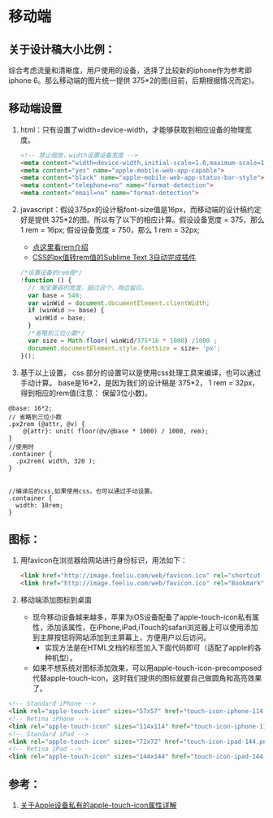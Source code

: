 # 移动端

## 关于设计稿大小比例： 
综合考虑流量和清晰度，用户使用的设备，选择了比较新的iphone作为参考即iphone 6。那么移动端的图片统一提供 375*2的图(目前，后期根据情况而定)。

## 移动端设置

1. html：只有设置了width=device-width，才能够获取到相应设备的物理宽度。
	
	```html
	<!-- 禁止缩放，width设置设备宽度 -->
	<meta content="width=device-width,initial-scale=1.0,maximum-scale=1.0,user-scalable=no" name="viewport">
	<meta content="yes" name="apple-mobile-web-app-capable">
	<meta content="black" name="apple-mobile-web-app-status-bar-style">
	<meta content="telephone=no" name="format-detection">
	<meta content="email=no" name="format-detection">
	```

2. javascript：假设375px的设计稿font-size值是16px，而移动端的设计稿约定好是提供 375*2的图。所以有了以下的相应计算。假设设备宽度 = 375，那么 1 rem = 16px; 假设设备宽度 = 750，那么 1 rem = 32px; 
	- [点这里看rem介绍](https://isux.tencent.com/web-app-rem.html)
	- [CSS的px值转rem值的Sublime Text 3自动完成插件
](http://www.111cn.net/cssdiv/css/107147.htm)
 

	```javascript
	/*设置设备的rem值*/
	!function () {
	  // 淘宝兼容的宽度，超过这个，两边留白。
	  var base = 540;
	  var winWid = document.documentElement.clientWidth;
	  if (winWid >= base) {
	    winWid = base;
	  }
	  /*省略到三位小数*/
	  var size = Math.floor( winWid/375*16 * 1000) /1000 ;
	  document.documentElement.style.fontSize = size+ 'px';
	}();
	
	```

3. 基于以上设置， css 部分的设置可以是使用css处理工具来编译，也可以通过手动计算。 base是16\*2，是因为我们的设计稿是 375\*2， 1 rem = 32px，得到相应的rem值(注意： 保留3位小数)。

```less
@base: 16*2;
// 省略到三位小数
.px2rem (@attr, @v) {
    @{attr}: unit( floor(@v/@base * 1000) / 1000, rem);
}
//使用时
.container {
  .px2rem( width, 320 );
}


//编译后的css,如果使用css，也可以通过手动设置。
.container {
  width: 10rem;
}

```

## 图标：
1. 用favicon在浏览器给网站进行身份标识，用法如下：

	```html
	<link href="http://image.feeliu.com/web/favicon.ico" rel="shortcut icon" />  
	<link href="http://image.feeliu.com/web/favicon.ico" rel="Bookmark" />  
	```

2. 移动端添加图标到桌面
	- 现今移动设备越来越多，苹果为iOS设备配备了apple-touch-icon私有属性，添加该属性，在iPhone,iPad,iTouch的safari浏览器上可以使用添加到主屏按钮将网站添加到主屏幕上，方便用户以后访问。
		- 实现方法是在HTML文档的<head>标签加入下面代码即可（适配了apple的各种机型）。
	- 如果不想系统对图标添加效果，可以用apple-touch-icon-precomposed代替apple-touch-icon，这时我们提供的图标就要自己做圆角和高亮效果了。

```html  
<!-- Standard iPhone -->  
<link rel="apple-touch-icon" sizes="57x57" href="touch-icon-iphone-114.png" />  
<!-- Retina iPhone -->  
<link rel="apple-touch-icon" sizes="114x114" href="touch-icon-iphone-114.png" />  
<!-- Standard iPad -->  
<link rel="apple-touch-icon" sizes="72x72" href="touch-icon-ipad-144.png" />  
<!-- Retina iPad -->  
<link rel="apple-touch-icon" sizes="144x144" href="touch-icon-ipad-144.png" />  

```




## 参考：
1. [关于Apple设备私有的apple-touch-icon属性详解](http://blog.csdn.net/freshlover/article/details/9310437)